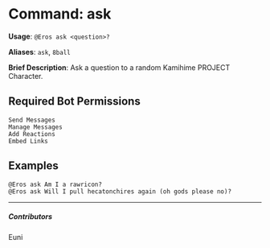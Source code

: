 # Command: ask


**Usage**: `@Eros ask <question>?`

**Aliases**: `ask`, `8ball`

**Brief Description**: Ask a question to a random Kamihime PROJECT Character.



## Required Bot Permissions

```
Send Messages
Manage Messages
Add Reactions
Embed Links
```

## Examples

```
@Eros ask Am I a rawricon?
@Eros ask Will I pull hecatonchires again (oh gods please no)?
```


---

##### Contributors


Euni
